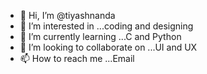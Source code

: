 - 👋 Hi, I’m @tiyashnanda
- 👀 I’m interested in ...coding and designing
- 🌱 I’m currently learning ...C and Python
- 💞️ I’m looking to collaborate on ...UI and UX
- 📫 How to reach me ...Email

<!---
tiyashnanda/tiyashnanda is a ✨ special ✨ repository because its `README.md` (this file) appears on your GitHub profile.
You can click the Preview link to take a look at your changes.
--->
